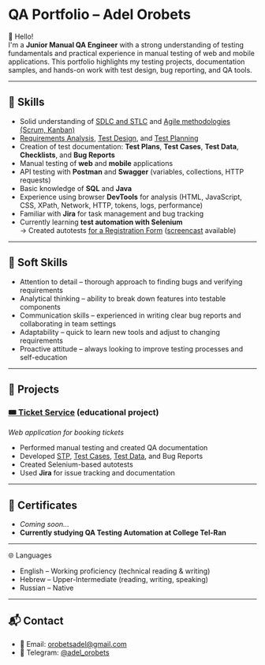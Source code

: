# QA Portfolio – Adel Orobets

👋 Hello!  
I'm a **Junior Manual QA Engineer** with a strong understanding of testing fundamentals and practical experience in manual testing of web and mobile applications. 
This portfolio highlights my testing projects, documentation samples, and hands-on work with test design, bug reporting, and QA tools.

---

## 🔧 Skills

- Solid understanding of [SDLC and STLC](https://github.com/adelorobets/QA-Portfolio/blob/main/SDLC_and_STLC.md) and [Agile methodologies (Scrum, Kanban)](https://github.com/adelorobets/QA-Portfolio/blob/main/Agile%20Methodologies%20%28Scrum%20%26%20Kanban%29.md)  
- [Requirements Analysis](https://github.com/adelorobets/QA-Portfolio/blob/main/Requirements_Analysis.md), [Test Design](https://github.com/adelorobets/QA-Portfolio/blob/main/Test_Design.md), and [Test Planning](https://github.com/adelorobets/QA-Portfolio/blob/main/Test_Planning.md)  
- Creation of test documentation: **Test Plans**, **Test Cases**, **Test Data**, **Checklists**, and **Bug Reports**  
- Manual testing of **web** and **mobile** applications  
- API testing with **Postman** and **Swagger** (variables, collections, HTTP requests)  
- Basic knowledge of **SQL** and **Java**  
- Experience using browser **DevTools** for analysis (HTML, JavaScript, CSS, XPath, Network, HTTP, tokens, logs, performance)  
- Familiar with **Jira** for task management and bug tracking  
- Currently learning **test automation with Selenium**  
  → Created autotests [for a Registration Form](https://github.com/adelorobets/Webinar_project_QA47/blob/master/src/main/java/experiments/DemogaPracticeFormTest.java) ([screencast](https://drive.google.com/file/d/1Q9qj3p31CDJh19HVHowTQt1QwadsVBBl/view?usp=sharing) available)

---

## 🧠 Soft Skills

- Attention to detail – thorough approach to finding bugs and verifying requirements
- Analytical thinking – ability to break down features into testable components
- Communication skills – experienced in writing clear bug reports and collaborating in team settings
- Adaptability – quick to learn new tools and adjust to changing requirements
- Proactive attitude – always looking to improve testing processes and self-education

---

## 📂 Projects

### [🎟 Ticket Service](https://ticket-service-69443.firebaseapp.com/) (educational project)
*Web application for booking tickets*

- Performed manual testing and created QA documentation  
- Developed [STP](https://docs.google.com/spreadsheets/d/1K7KlIUXoN2IewV5-ABJuDsxgoe0CfIZk/edit?usp=sharing&ouid=102737440051246418544&rtpof=true&sd=true), [Test Cases](https://docs.google.com/spreadsheets/d/1tRmffFVwMkwzR69gfZ2MNPRu9wdIMGta/edit?usp=drive_link&ouid=102737440051246418544&rtpof=true&sd=true), [Test Data](TestData_TicketService.md), and Bug Reports  
- Created Selenium-based autotests  
- Used **Jira** for issue tracking and documentation

---

## 📄 Certificates

- *Coming soon...*  
- **Currently studying QA Testing Automation at College Tel-Ran**

---

🌐 Languages

- English – Working proficiency (technical reading & writing)
- Hebrew – Upper-Intermediate (reading, writing, speaking)
- Russian – Native

---

## 📬 Contact

- 📧 Email: orobetsadel@gmail.com  
- 💬 Telegram: [@adel_orobets](https://t.me/adel_orobets)

